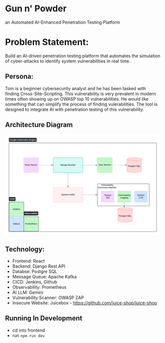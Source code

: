 # Gun n' Powder

an Automated AI-Enhanced Penetration Testing Platform

# Problem Statement:

Build an AI-driven penetration testing platform that automates the simulation of cyber-attacks to identify system vulnerabilities in real time.

## Persona:

Tom is a beginner cybersecurity analyst and he has been tasked with finding Cross-Site-Scripting. This vulnerability is very prevalent in modern times often showing up on OWASP top 10 vulnerabilities. He would like something that can simplify the process of finding vulerabilities. The tool is designed to integrate AI with penetration testing of this vulnerability.

## Architecture Diagram

![Block Diagram](./Block_Diagram.png)

## Technology:

- Frontend: React
- Backend: Django Rest API
- Databse: Postgre SQL
- Message Queue: Apache Kafka
- CICD: Jenkins, Github
- Observability: Prometheus
- AI LLM: Gemini
- Vulnerability Scanner: OWASP ZAP
- Insecure Website: Juicebox - https://github.com/juice-shop/juice-shop

## Running In Development
- cd into frontend
- run `npm run dev`
